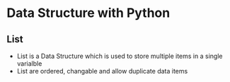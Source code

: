 # Data Structure with Python
## List 
* List is a Data Structure which is used to store multiple items in a single varialble
* List are ordered, changable and allow duplicate data items
